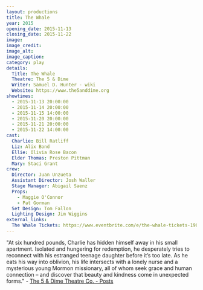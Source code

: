 ```yaml
---
layout: productions
title: The Whale
year: 2015
opening_date: 2015-11-13
closing_date: 2015-11-22
image:
image_credit: 
image_alt:
image_caption:
category: play
details:
  Title: The Whale
  Theatre: The 5 & Dime
  Writer: Samuel D. Hunter - wiki
  Website: https://www.the5anddime.org
showtimes: 
  - 2015-11-13 20:00:00
  - 2015-11-14 20:00:00
  - 2015-11-15 14:00:00
  - 2015-11-20 20:00:00
  - 2015-11-21 20:00:00
  - 2015-11-22 14:00:00
cast:
  Charlie: Bill Ratliff
  Liz: Alix Bond
  Ellie: Olivia Rose Bacon
  Elder Thomas: Preston Pittman
  Mary: Staci Grant
crew:
  Director: Juan Unzueta
  Assistant Director: Josh Waller
  Stage Manager: Abigail Saenz
  Props: 
    - Maggie O'Connor
    - Pat Gorman
  Set Design: Tom Fallon
  Lighting Design: Jim Wiggins
external_links:
  The Whale Tickets: https://www.eventbrite.com/e/the-whale-tickets-19043435428
---
```

"At six hundred pounds, Charlie has hidden himself away in his small apartment. Isolated and hungering for redemption, he desperately tries to reconnect with his estranged teenage daughter before it’s too late. As he eats his way into oblivion, his life intersects with a lonely nurse and a mysterious young Mormon missionary, all of whom seek grace and human connection – and discover that beauty and kindness come in unexpected forms." - [The 5 & Dime Theatre Co. - Posts](https://www.facebook.com/The5andDime/posts/1076410805710848)
